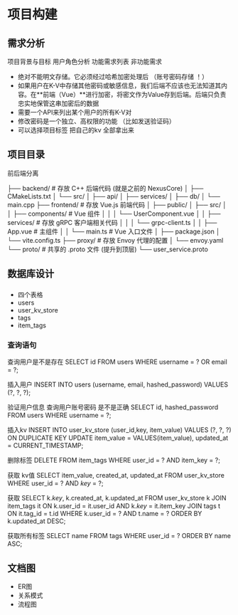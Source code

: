 # 项目构建

## 需求分析

项目背景与目标
用户角色分析
功能需求列表
非功能需求

- 绝对不能明文存储。它必须经过哈希加密处理后 （账号密码存储 ！）
- 如果用户在K-V中存储其他密码或敏感信息，我们后端不应该也无法知道其内容。在**前端（Vue）**进行加密，将密文作为Value存到后端。后端只负责忠实地保管这串加密后的数据
- 需要一个API来列出某个用户的所有K-V对
- 修改密码是一个独立、高权限的功能 （比如发送验证码）
- 可以选择项目标签 把自己的kv 全部拿出来

## 项目目录
前后端分离

├── backend/                      # 存放 C++ 后端代码 (就是之前的 NexusCore)
│   ├── CMakeLists.txt
│   └── src/
│       ├── api/
│       ├── services/
│       ├── db/
│       └── main.cpp
├── frontend/                     # 存放 Vue.js 前端代码
│   ├── public/
│   ├── src/
│   │   ├── components/           # Vue 组件
│   │   │   └── UserComponent.vue
│   │   ├── services/             # 存放 gRPC 客户端相关代码
│   │   │   └── grpc-client.ts
│   │   ├── App.vue               # 主组件
│   │   └── main.ts               # Vue 入口文件
│   ├── package.json
│   └── vite.config.ts
├── proxy/                        # 存放 Envoy 代理的配置
│   └── envoy.yaml
└── proto/                        # 共享的 .proto 文件 (提升到顶层)
    └── user_service.proto

## 数据库设计

### 
- 四个表格
- users
- user_kv_store
- tags
- item_tags

### 查询语句

查询用户是不是存在
SELECT id FROM users WHERE username = ? OR email = ?;

插入用户
INSERT INTO users (username, email, hashed_password) VALUES (?, ?, ?);

验证用户信息 查询用户账号密码 是不是正确
SELECT id, hashed_password FROM users WHERE username = ?;

插入kv
INSERT INTO user_kv_store (user_id,key, item_value) VALUES (?, ?, ?)
ON DUPLICATE KEY UPDATE item_value = VALUES(item_value), updated_at = CURRENT_TIMESTAMP;

删除标签
DELETE FROM item_tags WHERE user_id = ? AND item_key = ?;

获取 kv值
SELECT item_value, created_at, updated_at FROM user_kv_store WHERE user_id = ? AND _key_ = ?;

获取
SELECT k._key_, k.created_at, k.updated_at
FROM user_kv_store k
JOIN item_tags it ON k.user_id = it.user_id AND k._key_ = it.item_key
JOIN tags t ON it.tag_id = t.id
WHERE k.user_id = ? AND t.name = ?
ORDER BY k.updated_at DESC;

获取所有标签
SELECT name FROM tags WHERE user_id = ? ORDER BY name ASC;

## 文档图

- ER图
- 关系模式
- 流程图
